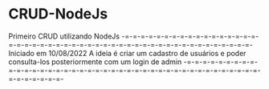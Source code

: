 # CRUD-NodeJs
Primeiro CRUD utilizando NodeJs
-=-=-=-=-=-=-=-=-=-=-=-=-=-=-=-=-=-=-=-=-=-=-=-=-=-=-=-=-=-=-=-=-=-=-=-=-=-=-=-=-=-=-=-=-=-=-=-=-
Iniciado em 10/08/2022
A ideia é criar um cadastro de usuários e poder consulta-los posteriormente com um login de admin
-=-=-=-=-=-=-=-=-=-=-=-=-=-=-=-=-=-=-=-=-=-=-=-=-=-=-=-=-=-=-=-=-=-=-=-=-=-=-=-=-=-=-=-=-=-=-=-=-
